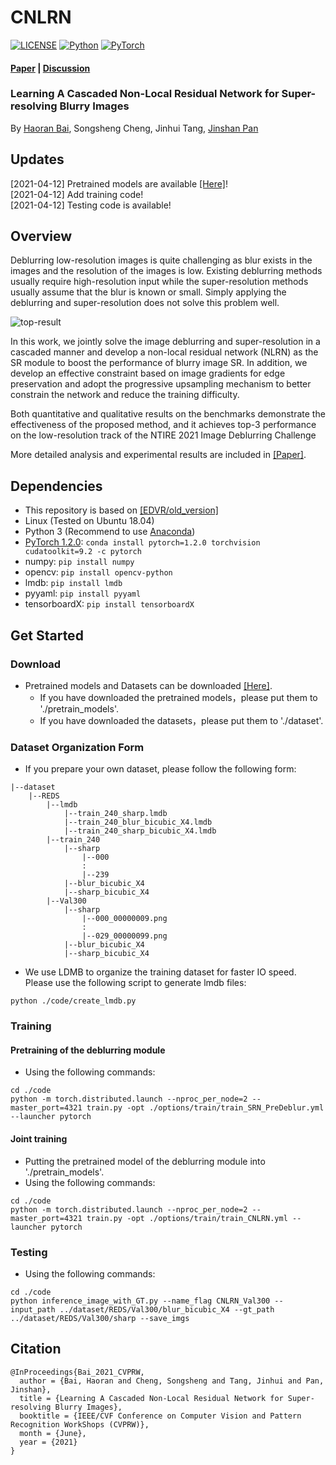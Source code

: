 # CNLRN

[![LICENSE](https://img.shields.io/badge/license-MIT-green)](https://github.com/csbhr/CNLRN/blob/main/LICENSE)
[![Python](https://img.shields.io/badge/python-3.6-blue.svg)](https://www.python.org/)
[![PyTorch](https://img.shields.io/badge/pytorch-1.2.0-%237732a8)](https://pytorch.org/)

#### [Paper](https://github.com/csbhr/CNLRN) | [Discussion](https://github.com/csbhr/CNLRN/issues)
### Learning A Cascaded Non-Local Residual Network for Super-resolving Blurry Images
By [Haoran Bai](https://baihaoran.xyz/about), Songsheng Cheng, Jinhui Tang, [Jinshan Pan](https://jspan.github.io/)

## Updates
[2021-04-12] Pretrained models are available [[Here]](https://drive.google.com/drive/folders/1-JDSZvyQ8wzx5yLou4IEa6TWfQq1dymW?usp=sharing)!  
[2021-04-12] Add training code!  
[2021-04-12] Testing code is available!

## Overview

Deblurring low-resolution images is quite challenging as blur exists in the images and the resolution of the images is low. Existing deblurring methods usually require high-resolution input while the super-resolution methods usually assume that the blur is known or small. Simply applying the deblurring and super-resolution does not solve this problem well.

![top-result](https://z3.ax1x.com/2021/04/12/cBkSDx.png) 

In this work, we jointly solve the image deblurring and super-resolution in a cascaded manner and develop a non-local residual network (NLRN) as the SR module to boost the performance of blurry image SR. In addition, we develop an effective constraint based on image gradients for edge preservation and adopt the progressive upsampling mechanism to better constrain the network and reduce the training difficulty.

Both quantitative and qualitative results on the benchmarks demonstrate the effectiveness of the proposed method, and it achieves top-3 performance on the low-resolution track of the NTIRE 2021 Image Deblurring Challenge

More detailed analysis and experimental results are included in [[Paper]](https://github.com/csbhr/CNLRN).

## Dependencies

- This repository is based on [[EDVR/old_version]](https://github.com/xinntao/EDVR/tree/old_version)
- Linux (Tested on Ubuntu 18.04)
- Python 3 (Recommend to use [Anaconda](https://www.anaconda.com/download/#linux))
- [PyTorch 1.2.0](https://pytorch.org/): `conda install pytorch=1.2.0 torchvision cudatoolkit=9.2 -c pytorch`
- numpy: `pip install numpy`
- opencv: `pip install opencv-python`
- lmdb: `pip install lmdb`
- pyyaml: `pip install pyyaml`
- tensorboardX: `pip install tensorboardX`

## Get Started

### Download
- Pretrained models and Datasets can be downloaded [[Here]](https://drive.google.com/drive/folders/1-JDSZvyQ8wzx5yLou4IEa6TWfQq1dymW?usp=sharing).
	- If you have downloaded the pretrained models，please put them to './pretrain_models'.
	- If you have downloaded the datasets，please put them to './dataset'.

### Dataset Organization Form
- If you prepare your own dataset, please follow the following form:
```
|--dataset  
    |--REDS  
        |--lmdb
            |--train_240_sharp.lmdb
            |--train_240_blur_bicubic_X4.lmdb
            |--train_240_sharp_bicubic_X4.lmdb
        |--train_240
            |--sharp
                |--000
                :
                |--239
            |--blur_bicubic_X4
            |--sharp_bicubic_X4
        |--Val300
            |--sharp
                |--000_00000009.png
                :
                |--029_00000099.png
            |--blur_bicubic_X4
            |--sharp_bicubic_X4
```
- We use LDMB to organize the training dataset for faster IO speed. Please use the following script to generate lmdb files:
```
python ./code/create_lmdb.py
```

### Training

#### Pretraining of the deblurring module
- Using the following commands:
```
cd ./code
python -m torch.distributed.launch --nproc_per_node=2 --master_port=4321 train.py -opt ./options/train/train_SRN_PreDeblur.yml --launcher pytorch
```

#### Joint training
- Putting the pretrained model of the deblurring module into './pretrain_models'.
- Using the following commands:
```
cd ./code
python -m torch.distributed.launch --nproc_per_node=2 --master_port=4321 train.py -opt ./options/train/train_CNLRN.yml --launcher pytorch
```

### Testing

- Using the following commands:
```
cd ./code
python inference_image_with_GT.py --name_flag CNLRN_Val300 --input_path ../dataset/REDS/Val300/blur_bicubic_X4 --gt_path ../dataset/REDS/Val300/sharp --save_imgs
```

## Citation
```
@InProceedings{Bai_2021_CVPRW,
  author = {Bai, Haoran and Cheng, Songsheng and Tang, Jinhui and Pan, Jinshan},
  title = {Learning A Cascaded Non-Local Residual Network for Super-resolving Blurry Images},
  booktitle = {IEEE/CVF Conference on Computer Vision and Pattern Recognition WorkShops (CVPRW)},
  month = {June},
  year = {2021}
}
```
